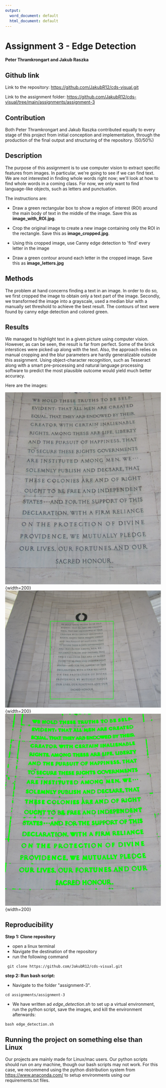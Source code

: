 ```yaml
---
output:
  word_document: default
  html_document: default
---
```

Assignment 3 - Edge Detection 
==============================
**Peter Thramkrongart and Jakub Raszka**

##	Github link

Link to the repository: https://github.com/JakubR12/cds-visual.git

Link to the assignment folder: https://github.com/JakubR12/cds-visual/tree/main/assignments/assignment-3

## Contribution

Both Peter Thramkrongart and Jakub Raszka contributed equally to every stage of this project from initial conception and implementation, through the production of the final output and structuring of the repository. (50/50%)

##  Description

The purpose of this assignment is to use computer vision to extract specific features from images. In particular, we're going to see if we can find text. We are not interested in finding whole words right now; we'll look at how to find whole words in a coming class. For now, we only want to find language-like objects, such as letters and punctuation. 

The instructions are:

- Draw a green rectangular box to show a region of interest (ROI) around the main body of text in the middle of the image. Save this as __image_with_ROI.jpg__.

-	Crop the original image to create a new image containing only the ROI in the rectangle. Save this as __image_cropped.jpg__.

-	Using this cropped image, use Canny edge detection to 'find' every letter in the image

-	Draw a green contour around each letter in the cropped image. Save this as __image_letters.jpg__


## Methods

The problem at hand concerns finding a text in an image. In order to do so, we first cropped the image to obtain only a text part of the image. Secondly, we transformed the image into a grayscale, used a median blur with a manually set threshold to achieve the best result. The contours of text were found by canny edge detection and colored green.

## Results

We managed to highlight text in a given picture using computer vision. However, as can be seen, the result is far from perfect. Some of the brick interstices were picked up along with the text. Also, the approach relies on manual cropping and the blur parameters are hardly generalizable outside this assignment. Using object-character recognition, such as Tesseract along with a smart pre-processing and natural language processing software to predict the most plausible outcome would yield much better accuracy. 

Here are the images:

![](./data/interim/image_cropped.jpg){width=200}
![](./data/interim/image_with_ROI.jpg){width=200}
![](./data/processed/image_letters.jpg){width=200}

## Reproducibility

**Step 1: Clone repository**  
- open a linux terminal
- Navigate the destination of the repository
- run the following command  
```console
 git clone https://github.com/JakubR12/cds-visual.git
``` 

**step 2: Run bash script:**  
- Navigate to the folder "assignment-3".  
```console
cd assignments/assignment-3
```  
- We have written ad _edge_detection.sh_ to set up a virtual environment, run the python script, save the images, and kill the environment afterwards:  
```console
bash edge_detection.sh
```  

## Running the project on something else than Linux
Our projects are mainly made for Linux/mac users. Our python scripts should run on any machine, though our bash scripts may not work. For this case, we recommend using the python distribution system from https://www.anaconda.com/ to setup environments using our requirements.txt files.


